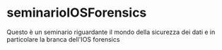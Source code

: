 # seminarioIOSForensics
Questo è un seminario riguardante il mondo della sicurezza dei dati e in particolare la branca dell'IOS forensics
